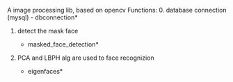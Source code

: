 A image processing lib, based on opencv
Functions:
0.  database connection (mysql)
     - dbconnection*
     
1.  detect the mask face
     - masked_face_detection*
     
2.  PCA and LBPH alg are used to face recognizion
     - eigenfaces*
